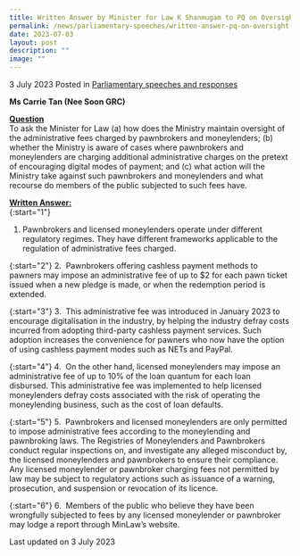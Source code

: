 ```yaml
---
title: Written Answer by Minister for Law K Shanmugam to PQ on Oversight of Admin Fees
permalink: /news/parliamentary-speeches/written-answer-pq-on-oversight-admin-fees-pawnbrokers-moneylenders/
date: 2023-07-03
layout: post
description: ""
image: ""
---
```

3 July 2023 Posted in [Parliamentary speeches and responses](/news/parliamentary-speeches) 

<b>Ms Carrie Tan (Nee Soon GRC)</b>

<b><u>Question</u></b>
<br>To ask the Minister for Law (a) how does the Ministry maintain oversight of the administrative fees charged by pawnbrokers and moneylenders; (b) whether the Ministry is aware of cases where pawnbrokers and moneylenders are charging additional administrative charges on the pretext of encouraging digital modes of payment; and (c) what action will the Ministry take against such pawnbrokers and moneylenders and what recourse do members of
the public subjected to such fees have.

<b><u>Written Answer:</u></b>
<br> {:start="1"}
1. Pawnbrokers and licensed moneylenders operate under different regulatory regimes. They have different frameworks applicable to the regulation of administrative fees charged.

{:start="2"}
2.&nbsp; Pawnbrokers offering cashless payment methods to pawners may impose an administrative fee of up to $2 for each pawn ticket issued when a new pledge is made, or when the redemption period is extended.

{:start="3"}
3.&nbsp; This administrative fee was introduced in January 2023 to encourage digitalisation in the industry, by helping the industry defray costs incurred from adopting third-party cashless payment services. Such adoption increases the convenience for pawners who now have the option of using cashless payment modes such as NETs and PayPal.

{:start="4"}
4.&nbsp; On the other hand, licensed moneylenders may impose an administrative fee of up to 10% of
the loan quantum for each loan disbursed. This administrative fee was implemented to help licensed moneylenders defray costs associated with the risk of operating the moneylending business, such as the cost of loan defaults.

{:start="5"}
5.&nbsp; Pawnbrokers and licensed moneylenders are only permitted to impose administrative fees according to the moneylending and pawnbroking laws. The Registries of Moneylenders and Pawnbrokers conduct regular inspections on, and investigate any alleged misconduct by, the licensed moneylenders and pawnbrokers to ensure their compliance. Any licensed moneylender or pawnbroker charging fees not permitted by law may be subject to regulatory
actions such as issuance of a warning, prosecution, and suspension or revocation of its licence.

{:start="6"}
6.&nbsp; Members of the public who believe they have been wrongfully subjected to fees by any licensed moneylender or pawnbroker may lodge a report through MinLaw’s website.

<p class="right-side-updated">Last updated on 3 July 2023</p>